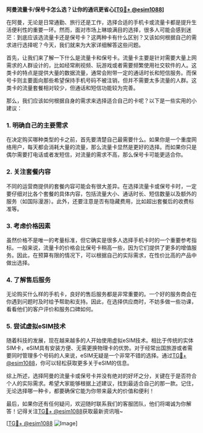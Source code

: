 **阿曼流量卡/保号卡怎么选？让你的通讯更省心[[TG💪+ @esim1088](https://t.me/s/esim1088)]**

在阿曼，无论是日常通勤、旅行还是工作，选择合适的手机卡或流量卡都是提升生活便利性的重要一环。然而，面对市场上琳琅满目的选择，很多人可能会感到迷茫：到底应该选流量卡还是保号卡？这两种卡有什么区别？又该如何根据自己的需求进行选择呢？今天，我们就来为大家详细解答这些问题。

首先，让我们来了解一下什么是流量卡和保号卡。流量卡主要是针对需要大量上网需求的人群设计的，比如经常刷视频、玩游戏或者需要频繁使用社交软件的人。这类卡的特点是提供大量的数据流量，通常会附带一定的通话时长和短信服务。而保号卡则主要面向那些希望保持手机号码不被注销，但并不需要太多流量的人群。这类卡的流量套餐相对较少，但通话和短信功能较为完善。

那么，我们应该如何根据自身的需求来选择适合自己的卡呢？以下是一些实用的小建议：

### 1. **明确自己的主要需求**
在决定购买哪种类型的卡之前，首先要清楚自己最需要什么。如果你是一个重度网络用户，每天都会消耗大量的流量，那么流量卡显然是更好的选择。而如果你只是偶尔需要打电话或者发短信，对流量的需求不高，那么保号卡可能更适合你。

### 2. **关注套餐内容**
不同的运营商提供的套餐内容可能会有很大差异。在选择流量卡或保号卡时，一定要仔细对比各个套餐的具体内容，包括流量大小、通话时长、短信数量以及额外的服务（如国际漫游）。此外，还要注意是否有隐藏费用，比如超出套餐后的收费标准等。

### 3. **考虑价格因素**
虽然价格不是唯一的考量标准，但它确实是很多人选择手机卡时的一个重要参考指标。一般来说，流量卡的价格会比保号卡稍高一些，因为它们提供了更多的增值服务。因此，在预算有限的情况下，可以根据自己的实际需求，在性价比高的产品中做出选择。

### 4. **了解售后服务**
无论购买什么样的手机卡，良好的售后服务都是非常重要的。一个好的服务商会在你遇到问题时及时给予帮助和支持。因此，在选择供应商时，不妨多做一些功课，看看他们的客户评价和服务口碑如何。

### 5. **尝试虚拟eSIM技术**
随着科技的发展，现在越来越多的人开始使用虚拟eSIM技术。相比于传统的实体SIM卡，eSIM具有安装方便、无需更换物理卡的优势。对于经常出国旅游或者需要同时管理多个号码的人来说，eSIM无疑是一个非常不错的选择。通过[TG💪+ @esim1088](https://t.me/s/esim1088)，你可以轻松获取更多关于eSIM的信息。

综上所述，选择阿曼的流量卡或保号卡并没有绝对的好坏之分，关键在于是否符合个人的实际需求。希望大家能够根据上述建议，找到最适合自己的那一款。记住，无论选择哪一种卡，都要确保它能为你带来最大的价值和便利！

最后，如果你还有任何疑问，欢迎随时联系我们的客服团队，他们将竭诚为你解答！记得关注[TG💪+ @esim1088](https://t.me/s/esim1088)获取最新资讯哦~

[[TG💪+ @esim1088](https://t.me/s/esim1088) ![Image](https://i.postimg.cc/4NQfJmqS/Snipaste-2025-05-13-00-14-12.png)]